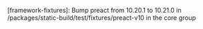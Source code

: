 ---
---

[framework-fixtures]: Bump preact from 10.20.1 to 10.21.0 in /packages/static-build/test/fixtures/preact-v10 in the core group
